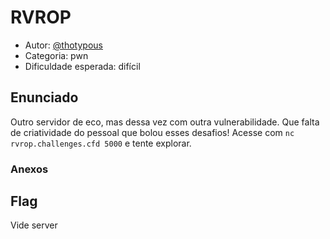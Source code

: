 # RVROP

* Autor: [@thotypous](https://github.com/thotypous)
* Categoria: pwn
* Dificuldade esperada: difícil

## Enunciado

Outro servidor de eco, mas dessa vez com outra vulnerabilidade. Que falta de criatividade do pessoal que bolou esses desafios! Acesse com `nc rvrop.challenges.cfd 5000` e tente explorar.

### Anexos


## Flag

Vide server
